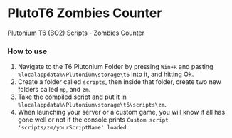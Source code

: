 # PlutoT6 Zombies Counter
[Plutonium](https://plutonium.pw) T6 (BO2) Scripts - Zombies Counter

### How to use
1. Navigate to the T6 Plutonium Folder by pressing `Win+R` and pasting `%localappdata%\Plutonium\storage\t6` into it, and hitting Ok.
2. Create a folder called `scripts`, then inside that folder, create two new folders called `mp`, and `zm`.
3. Take the compiled script and put it in `%localappdata%\Plutonium\storage\t6\scripts\zm`.
4. When launching your server or a custom game, you will know if all has gone well or not if the console prints `Custom script 'scripts/zm/yourScriptName' loaded`.
